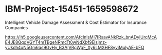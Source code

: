 # IBM-Project-15451-1659598672
Intelligent Vehicle Damage Assessment &amp; Cost Estimator for Insurance Companies


https://lh5.googleusercontent.com/AfclnIsMI7IRsavANkRzk_bnADyIUrqMcAE4JE8QqdVGYT4mTBgeNRmcTt0wNdXbf9Elsjmz-yUkdh4oN5Gm6qs9GvHy_B3AjVRgWgF_Xy6LMXHF8yviMulyAE-bFQ
